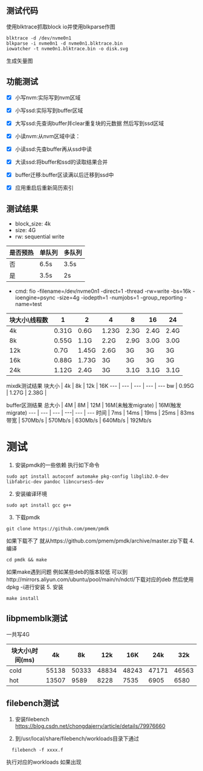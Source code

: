 ## 测试代码


使用blktrace抓取block io并使用blkparse作图
```shell
blktrace -d /dev/nvme0n1
blkparse -i nvme0n1 -d nvme0n1.blktrace.bin
iowatcher -t nvme0n1.blktrace.bin -o disk.svg
```
生成矢量图


## 功能测试
- [x] 小写nvm:实际写到nvm区域
- [x] 小写ssd:实际写到buffer区域
- [x] 大写ssd:先查询buffer并clear重复块的元数据 然后写到ssd区域
- [x] 小读nvm:从nvm区域中读：
- [x] 小读ssd:先查buffer再从ssd中读
- [x] 大读ssd:将buffer和ssd的读取结果合并
- [x] buffer迁移:buffer区读满以后迁移到ssd中
- [x] 应用重启后重新简历索引



## 测试结果

- block_size: 4k
- size: 4G
- rw: sequential write

是否预热 | 单队列 | 多队列 
--- | --- | --- 
否 | 6.5s  | 3.5s
是 | 3.5s  | 2s



- cmd: fio -filename=/dev/nvme0n1 -direct=1 -thread -rw=write -bs=16k -ioengine=psync -size=4g -iodepth=1 -numjobs=1 -group_reporting -name=test

块大小\线程数 | 1 | 2 | 4 | 8 | 16 | 24
 --- | --- | --- | --- | --- | --- | --- 
  4k | 0.31G | 0.6G | 1.23G | 2.3G | 2.4G | 2.4G
  8k | 0.55G | 1.1G | 2.2G | 2.9G | 3.0G | 3.0G 
  12k | 0.7G | 1.45G | 2.6G | 3G | 3G | 3G
  16k | 0.88G | 1.73G | 3G | 3G | 3G | 3G 
  24k | 1.12G | 2.4G | 3G | 3.1G | 3.1G | 3.1G 

  mixdk测试结果
  块大小 | 4k | 8k | 12k | 16K
   --- | --- | --- | --- | ---
  bw |  0.95G | 1.27G | 2.38G | 
  
  buffer区测结果
  总大小 | 4M | 8M | 12M | 16M(未触发migrate) | 16M(触发migrate)
  --- | --- | --- | ---| --- | --- 
时间 | 7ms | 14ms | 19ms | 25ms | 83ms
带宽 | 570Mb/s | 570Mb/s | 630Mb/s | 640Mb/s | 192Mb/s

# 测试
1. 安装pmdk的一些依赖 执行如下命令
```shell
sudo apt install autoconf automake pkg-config libglib2.0-dev libfabric-dev pandoc libncurses5-dev
```
2. 安装编译环境
```shell
sudo apt install gcc g++
```
3. 下载pmdk
```shell
git clone https://github.com/pmem/pmdk
```
如果下载不了 就从https://github.com/pmem/pmdk/archive/master.zip下载
4. 编译
```shell
cd pmdk && make
```
如果make遇到问题 例如某些deb的版本较低 可以到http://mirrors.aliyun.com/ubuntu/pool/main/n/ndctl/下载对应的deb 然后使用dpkg -i进行安装
5. 安装
```shell
make install
```

## libpmemblk测试

一共写4G

块大小\时间(ms) | 4k | 8k | 12k | 16K | 24k | 32k
--- | --- | --- | --- | --- | --- | ---
cold | 55138 | 50333 | 48834 | 48243 | 47171 | 46563
hot |  13507 | 9589 |  8228 | 7535 | 6905 | 6580


## filebench测试
1. 安装filebench
https://blog.csdn.net/chongdajerry/article/details/79976660

2. 到/usr/local/share/filebench/workloads目录下通过
```shell
  filebench -f xxxx.f
```
执行对应的workloads  如果出现